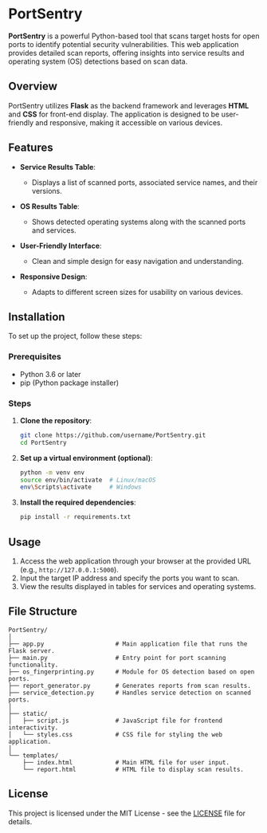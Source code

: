 
# PortSentry

**PortSentry** is a powerful Python-based tool that scans target hosts for open ports to identify potential security vulnerabilities. This web application provides detailed scan reports, offering insights into service results and operating system (OS) detections based on scan data.

## Overview

PortSentry utilizes **Flask** as the backend framework and leverages **HTML** and **CSS** for front-end display. The application is designed to be user-friendly and responsive, making it accessible on various devices.

## Features

- **Service Results Table**: 
    - Displays a list of scanned ports, associated service names, and their versions.
  
- **OS Results Table**: 
    - Shows detected operating systems along with the scanned ports and services.
  
- **User-Friendly Interface**: 
    - Clean and simple design for easy navigation and understanding.
  
- **Responsive Design**: 
    - Adapts to different screen sizes for usability on various devices.

## Installation

To set up the project, follow these steps:

### Prerequisites

- Python 3.6 or later
- pip (Python package installer)

### Steps

1. **Clone the repository**:
    ```bash
    git clone https://github.com/username/PortSentry.git
    cd PortSentry
    ```

2. **Set up a virtual environment (optional)**:
    ```bash
    python -m venv env
    source env/bin/activate  # Linux/macOS
    env\Scripts\activate     # Windows
    ```

3. **Install the required dependencies**:
    ```bash
    pip install -r requirements.txt
    ```

## Usage

1. Access the web application through your browser at the provided URL (e.g., `http://127.0.0.1:5000`).
2. Input the target IP address and specify the ports you want to scan.
3. View the results displayed in tables for services and operating systems.

## File Structure

```
PortSentry/
│
├── app.py                    # Main application file that runs the Flask server.
├── main.py                   # Entry point for port scanning functionality.
├── os_fingerprinting.py      # Module for OS detection based on open ports.
├── report_generator.py       # Generates reports from scan results.
├── service_detection.py      # Handles service detection on scanned ports.
│
├── static/
│   ├── script.js             # JavaScript file for frontend interactivity.
│   └── styles.css            # CSS file for styling the web application.
│
└── templates/
    ├── index.html            # Main HTML file for user input.
    └── report.html           # HTML file to display scan results.
```

## License

This project is licensed under the MIT License - see the [LICENSE](LICENSE) file for details.
